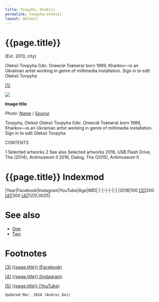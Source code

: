 ```yaml
---
title: Tovpyha, Oleksii
permalink: tovpyha-oleksii
layout: default
---
```


# {{page.title}}

(Est. 2013, city)

Oleksii Tovpyha (Ukr. Олексій Товпига) born 1989, Kharkov—is an Ukrainian artist working in genre of miltimedia installation. Sign in to edit Oleksii Tovpyha


<span id="a1">[\[1\]](#f1)</span>.

![](/encyclopedia/images/image-name.jpg)

**Image title**

*Photo: [Name](index) / [Source](index)*


Tovpyha, Oleksii
Oleksii Tovpyha (Ukr. Олексій Товпига) born 1989, Kharkov—is an Ukrainian artist working in genre of miltimedia installation. Sign in to edit Oleksii Tovpyha

CONTENTS

1 Selected artworks
2 See also
Selected artworks
2016, USB Flash Drive, The (2014), Antimuseum II
2016, Dіalog, The (2015), Antimuseum II

# {{page.title}} Indexmod

|Year|Facebook|Instagram|YouTube|Age|IMD|
|-|-|-|-|-|
|2018|100 <span id="a3">[\[3\]](#f3)</span>|200 <span id="a4">[\[4\]](#f4)</span>|300 <span id="a4">[\[4\]](#f4)</span>|12|0,0025|


# See also

+ [One](index)
+ [Two](index)

# Footnotes

[[3]](#a3) <span id="f3"></span> [{{page.title}} (Facebook)](index)

[[4]](#a4) <span id="f4"></span> [{{page.title}} (Instagram)](index)

[[5]](#a5) <span id="f5"></span> [{{page.title}} (YouTube)](index)

`Updated Mar. 2018 (Andrei Dei)`
